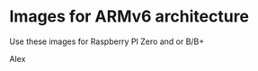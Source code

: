 Images for ARMv6 architecture
===================================================

Use these images for Raspberry PI Zero and or B/B+


Alex
